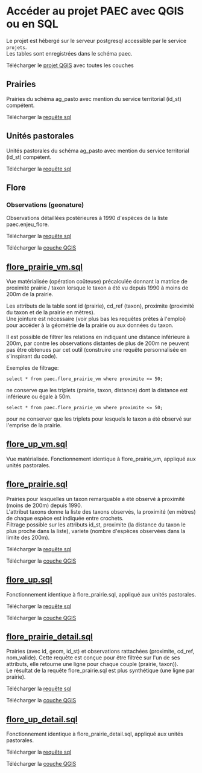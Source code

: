 # Accéder au projet PAEC avec QGIS ou en SQL

Le projet est hébergé sur le serveur postgresql accessible par le service `projets`.  
Les tables sont enregistrées dans le schéma paec.

Télécharger le [projet QGIS](https://raw.githubusercontent.com/PnMercantour/PAEC/QGIS/PAEC.sql) avec toutes les couches

## Prairies

Prairies du schéma ag_pasto avec mention du service territorial (id_st) compétent.

Télécharger la [requête sql](https://raw.githubusercontent.com/PnMercantour/PAEC/QGIS/prairie.sql)

## Unités pastorales

Unités pastorales du schéma ag_pasto avec mention du service territorial (id_st) compétent.

Télécharger la [requête sql](https://raw.githubusercontent.com/PnMercantour/PAEC/QGIS/up.sql)

## Flore

### Observations (geonature)

Observations détaillées postérieures à 1990 d'espèces de la liste paec.enjeu_flore.

Télécharger la [requête sql](https://raw.githubusercontent.com/PnMercantour/PAEC/QGIS/flore_observations.sql)

Télécharger la [couche QGIS](https://raw.githubusercontent.com/PnMercantour/PAEC/QGIS/flore_observations.qlr)

## [flore_prairie_vm.sql]()

Vue matérialisée (opération coûteuse) précalculée donnant la matrice de proximité prairie / taxon lorsque le taxon a été vu depuis 1990 à moins de 200m de la prairie.

Les attributs de la table sont id (prairie), cd_ref (taxon), proximite (proximité du taxon et de la prairie en mètres).  
Une jointure est nécessaire (voir plus bas les requêtes prêtes à l'emploi) pour accéder à la géométrie de la prairie ou aux données du taxon.

Il est possible de filtrer les relations en indiquant une distance inférieure à 200m, par contre les observations distantes de plus de 200m ne peuvent pas être obtenues par cet outil (construire une requête personnalisée en s'inspirant du code).

Exemples de filtrage:

    select * from paec.flore_prairie_vm where proximite <= 50;

ne conserve que les triplets (prairie, taxon, distance) dont la distance est inférieure ou égale à 50m.

    select * from paec.flore_prairie_vm where proximite <= 50;

pour ne conserver que les triplets pour lesquels le taxon a été observé sur l'emprise de la prairie.

## [flore_up_vm.sql]()

Vue matérialisée. Fonctionnement identique à flore_prairie_vm, appliqué aux unités pastorales.

## [flore_prairie.sql]()

Prairies pour lesquelles un taxon remarquable a été observé à proximité (moins de 200m) depuis 1990.  
L'attribut taxons donne la liste des taxons observés, la proximité (en mètres) de chaque espèce est indiquée entre crochets.  
Filtrage possible sur les attributs id_st, proximite (la distance du taxon le plus proche dans la liste), variete (nombre d'espèces observées dans la limite des 200m).

Télécharger la [requête sql](https://raw.githubusercontent.com/PnMercantour/PAEC/QGIS/flore_prairie.sql)

Télécharger la [couche QGIS](https://raw.githubusercontent.com/PnMercantour/PAEC/QGIS/flore_prairie.qlr)

## [flore_up.sql]()

Fonctionnement identique à flore_prairie.sql, appliqué aux unités pastorales.

Télécharger la [requête sql](https://raw.githubusercontent.com/PnMercantour/PAEC/QGIS/flore_up.sql)

Télécharger la [couche QGIS](https://raw.githubusercontent.com/PnMercantour/PAEC/QGIS/flore_up.qlr)

## [flore_prairie_detail.sql]()

Prairies (avec id, geom, id_st) et observations rattachées (proximite, cd_ref, nom_valide). Cette requête est conçue pour être filtrée sur l'un de ses attributs, elle retourne une ligne pour chaque couple (prairie, taxon)).  
Le résultat de la requête flore_prairie.sql est plus synthétique (une ligne par prairie).

Télécharger la [requête sql](https://raw.githubusercontent.com/PnMercantour/PAEC/QGIS/flore_prairie_detail.sql)

Télécharger la [couche QGIS](https://raw.githubusercontent.com/PnMercantour/PAEC/QGIS/flore_prairie_detail.qlr)

## [flore_up_detail.sql]()

Fonctionnement identique à flore_prairie_detail.sql, appliqué aux unités pastorales.

Télécharger la [requête sql](https://raw.githubusercontent.com/PnMercantour/PAEC/QGIS/flore_up_detail.sql)

Télécharger la [couche QGIS](https://raw.githubusercontent.com/PnMercantour/PAEC/QGIS/flore_up_detail.qlr)
